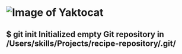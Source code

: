 # ![Image of Yaktocat](https://octodex.github.com/images/yaktocat.png)
## $ git init Initialized empty Git repository in /Users/skills/Projects/recipe-repository/.git/
